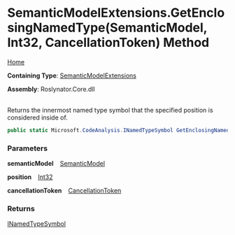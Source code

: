 # SemanticModelExtensions\.GetEnclosingNamedType\(SemanticModel, Int32, CancellationToken\) Method

[Home](../../../README.md)

**Containing Type**: [SemanticModelExtensions](../README.md)

**Assembly**: Roslynator\.Core\.dll

\
Returns the innermost named type symbol that the specified position is considered inside of\.

```csharp
public static Microsoft.CodeAnalysis.INamedTypeSymbol GetEnclosingNamedType(this Microsoft.CodeAnalysis.SemanticModel semanticModel, int position, System.Threading.CancellationToken cancellationToken = default)
```

### Parameters

**semanticModel** &ensp; [SemanticModel](https://docs.microsoft.com/en-us/dotnet/api/microsoft.codeanalysis.semanticmodel)

**position** &ensp; [Int32](https://docs.microsoft.com/en-us/dotnet/api/system.int32)

**cancellationToken** &ensp; [CancellationToken](https://docs.microsoft.com/en-us/dotnet/api/system.threading.cancellationtoken)

### Returns

[INamedTypeSymbol](https://docs.microsoft.com/en-us/dotnet/api/microsoft.codeanalysis.inamedtypesymbol)

